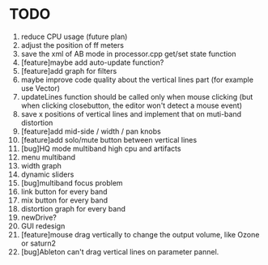 # TODO

1. reduce CPU usage (future plan)
2. adjust the position of ff meters
3. save the xml of AB mode in processor.cpp get/set state function
4. [feature]maybe add auto-update function?
5. [feature]add graph for filters
6. maybe improve code quality about the vertical lines part (for example use Vector)
7. updateLines function should be called only when mouse clicking (but when clicking closebutton, the editor won't detect a mouse event)
8. save x positions of vertical lines and implement that on muti-band distortion
9. [feature]add mid-side / width / pan knobs
10. [feature]add solo/mute button between vertical lines
11. [bug]HQ mode multiband high cpu and artifacts
12. menu multiband
13. width graph
14. dynamic sliders
15. [bug]multiband focus problem
16. link button for every band
17. mix button for every band
18. distortion graph for every band
19. newDrive?
20. GUI redesign
21. [feature]mouse drag vertically to change the output volume, like Ozone or saturn2
22. [bug]Ableton can't drag vertical lines on parameter pannel.
